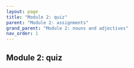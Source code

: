 ```yaml
---
layout: page
title: "Module 2: quiz"
parent: "Module 2: assignments"
grand_parent: "Module 2: nouns and adjectives"
nav_order: 1
---
```



## Module 2: quiz